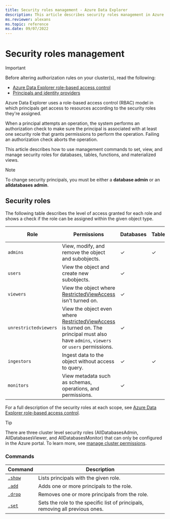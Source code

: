 ```yaml
---
title: Security roles management - Azure Data Explorer
description: This article describes security roles management in Azure Data Explorer.
ms.reviewer: alexans
ms.topic: reference
ms.date: 09/07/2022
---
```

# Security roles management

> [!IMPORTANT]
> Before altering authorization rules on your cluster(s), read the following:
>
> * [Azure Data Explorer role-based access control](./access-control/role-based-access-control.md)
> * [Principals and identity providers](./access-control/principals-and-identity-providers.md)

Azure Data Explorer uses a role-based access control (RBAC) model in which principals get access to resources according to the security roles they're assigned.

When a principal attempts an operation, the system performs an authorization check to make sure the principal is associated with at least one security role that grants permissions to perform the operation. Failing an authorization check aborts the operation.

This article describes how to use management commands to set, view, and manage security roles for databases, tables, functions, and materialized views.

>[!NOTE]
> To change security principals, you must be either a **database admin** or an **alldatabases admin**.

## Security roles

The following table describes the level of access granted for each role and shows a check if the role can be assigned within the given object type.

|Role|Permissions|Databases|Tables|Materialized views|Functions|
|--|--|--|--|--|--|
|`admins` | View, modify, and remove the object and subobjects.|&check;|&check;|&check;|&check;|
|`users` | View the object and create new subobjects.|&check;||||
|`viewers` | View the object where [RestrictedViewAccess](restrictedviewaccesspolicy.md) isn't turned on.|&check;||||
|`unrestrictedviewers`| View the object even where [RestrictedViewAccess](restrictedviewaccesspolicy.md) is turned on. The principal must also have `admins`, `viewers` or `users` permissions. |&check;||||
|`ingestors` | Ingest data to the object without access to query. |&check;|&check;|||
|`monitors` | View metadata such as schemas, operations, and permissions.|&check;||||

For a full description of the security roles at each scope, see [Azure Data Explorer role-based access control](access-control/role-based-access-control.md).

> [!TIP]
> There are three cluster level security roles (AllDatabasesAdmin, AllDatabasesViewer, and AllDatabasesMonitor) that can only be configured in the Azure portal. To learn more, see [manage cluster permissions](../../manage-cluster-permissions.md).

### Commands

|Command|Description|
|--|--|
|[`.show`](show-security-roles.md)|Lists principals with the given role.|
|[`.add`](add-security-roles.md)|Adds one or more principals to the role.|
|[`.drop`](drop-security-roles.md)|Removes one or more principals from the role.|
|[`.set`](set-security-roles.md)|Sets the role to the specific list of principals, removing all previous ones.|
